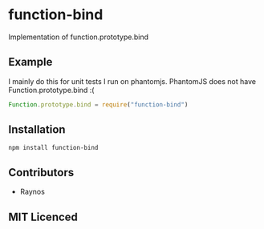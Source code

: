 # function-bind

<!--
    [![build status][travis-svg]][travis-url]
    [![NPM version][npm-badge-svg]][npm-url]
    [![Coverage Status][5]][6]
    [![gemnasium Dependency Status][7]][8]
    [![Dependency status][deps-svg]][deps-url]
    [![Dev Dependency status][dev-deps-svg]][dev-deps-url]
-->

<!-- [![browser support][11]][12] -->

Implementation of function.prototype.bind

## Example

I mainly do this for unit tests I run on phantomjs.
PhantomJS does not have Function.prototype.bind :(

```js
Function.prototype.bind = require("function-bind")
```

## Installation

`npm install function-bind`

## Contributors

- Raynos

## MIT Licenced

[travis-svg]: https://travis-ci.org/Raynos/function-bind.svg

[travis-url]: https://travis-ci.org/Raynos/function-bind

[npm-badge-svg]: https://badge.fury.io/js/function-bind.svg

[npm-url]: https://npmjs.org/package/function-bind

[5]: https://coveralls.io/repos/Raynos/function-bind/badge.png

[6]: https://coveralls.io/r/Raynos/function-bind

[7]: https://gemnasium.com/Raynos/function-bind.png

[8]: https://gemnasium.com/Raynos/function-bind

[deps-svg]: https://david-dm.org/Raynos/function-bind.svg

[deps-url]: https://david-dm.org/Raynos/function-bind

[dev-deps-svg]: https://david-dm.org/Raynos/function-bind/dev-status.svg

[dev-deps-url]: https://david-dm.org/Raynos/function-bind#info=devDependencies

[11]: https://ci.testling.com/Raynos/function-bind.png

[12]: https://ci.testling.com/Raynos/function-bind
